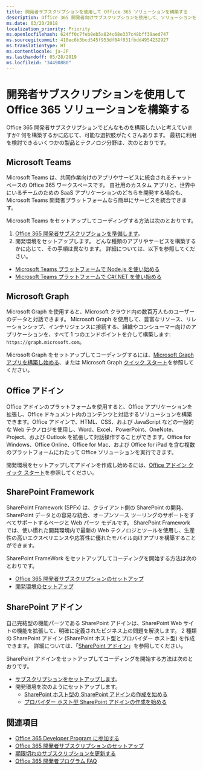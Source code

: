 ```yaml
---
title: 開発者サブスクリプションを使用して Office 365 ソリューションを構築する
description: Office 365 開発者向けサブスクリプションを使用して、ソリューションを構築します。
ms.date: 03/20/2018
localization_priority: Priority
ms.openlocfilehash: 624ff0c7feb8eb5a824c68e337c48bff39aed747
ms.sourcegitcommit: 410ec6b3bcd545f953df04f831fbdd4954232927
ms.translationtype: HT
ms.contentlocale: ja-JP
ms.lasthandoff: 05/28/2019
ms.locfileid: "34490880"
---
```

# <a name="use-your-developer-subscription-to-build-office-365-solutions"></a>開発者サブスクリプションを使用して Office 365 ソリューションを構築する

Office 365 開発者サブスクリプションでどんなものを構築したいと考えていますか? 何を構築するかに応じて、可能な選択肢がたくさんあります。 最初に利用を検討できるいくつかの製品とテクノロジ分野は、次のとおりです。

## <a name="microsoft-teams"></a>Microsoft Teams

Microsoft Teams は、共同作業向けのアプリやサービスに統合されるチャット ベースの Office 365 ワークスペースです。 自社用のカスタム アプリと、世界中にいるチームのための SaaS アプリケーションのどちらを開発する場合も、Microsoft Teams 開発者プラットフォームなら簡単にサービスを統合できます。

Microsoft Teams をセットアップしてコーディングする方法は次のとおりです。

1. [Office 365 開発者サブスクリプションを準備します](https://docs.microsoft.com/microsoftteams/platform/get-started/get-started-tenant)。
2. 開発環境をセットアップします。 どんな種類のアプリやサービスを構築するかに応じて、その手順は異なります。 詳細については、以下を参照してください。

  - [Microsoft Teams プラットフォームで Node.js を使い始める](https://docs.microsoft.com/microsoftteams/platform/get-started/get-started-nodejs-app-studio)
  - [Microsoft Teams プラットフォームで C#/.NET を使い始める](https://docs.microsoft.com/ja-JP/microsoftteams/platform/get-started/get-started-dotnet-app-studio)

## <a name="microsoft-graph"></a>Microsoft Graph

Microsoft Graph を使用すると、Microsoft クラウド内の数百万人ものユーザーのデータと対話できます。 Microsoft Graph を使用して、豊富なリソース、リレーションシップ、インテリジェンスに接続する、組織やコンシューマー向けのアプリケーションを、すべて 1 つのエンドポイントを介して構築します: `https://graph.microsoft.com`。

Microsoft Graph をセットアップしてコーディングするには、[Microsoft Graph アプリを構築し始める](https://developer.microsoft.com/ja-JP/graph/get-started)、または Microsoft Graph [クイック スタート](https://developer.microsoft.com/ja-JP/graph/quick-start)を参照してください。

## <a name="office-add-ins"></a>Office アドイン

Office アドインのプラットフォームを使用すると、Office アプリケーションを拡張し、Office ドキュメント内のコンテンツと対話するソリューションを構築できます。Office アドインで、HTML、CSS、および JavaScript などの一般的な Web テクノロジを使用し、Word、Excel、PowerPoint、OneNote、Project、および Outlook を拡張して対話操作することができます。Office for Windows、Office Online、Office for Mac、および Office for iPad を含む複数のプラットフォームにわたって Office ソリューションを実行できます。

開発環境をセットアップしてアドインを作成し始めるには、[Office アドイン クイック スタート](https://docs.microsoft.com/office/dev/add-ins/)を参照してください。

## <a name="sharepoint-framework"></a>SharePoint Framework

SharePoint Framework (SPFx) は、クライアント側の SharePoint の開発、SharePoint データとの容易な統合、オープンソース ツーリングのサポートをすべてサポートするページと Web パーツ モデルです。 SharePoint Framework では、使い慣れた開発環境内で最新の Web テクノロジとツールを使用し、生産性の高いエクスペリエンスや応答性に優れたモバイル向けアプリを構築することができます。

SharePoint FrameWork をセットアップしてコーディングを開始する方法は次のとおりです。

- [Office 365 開発者サブスクリプションのセットアップ](https://docs.microsoft.com/sharepoint/dev/spfx/set-up-your-developer-tenant)
- [開発環境のセットアップ](https://docs.microsoft.com/sharepoint/dev/spfx/set-up-your-development-environment)

## <a name="sharepoint-add-ins"></a>SharePoint アドイン 

自己完結型の機能パーツである SharePoint アドインは、SharePoint Web サイトの機能を拡張して、明確に定義されたビジネス上の問題を解決します。 2 種類の SharePoint アドイン (SharePoint ホスト型とプロバイダー ホスト型) を作成できます。 詳細については、「[SharePoint アドイン](https://docs.microsoft.com/sharepoint/dev/sp-add-ins/sharepoint-add-ins)」を参照してください。

SharePoint アドインをセットアップしてコーディングを開始する方法は次のとおりです。

- [サブスクリプションをセットアップします](https://docs.microsoft.com/sharepoint/dev/spfx/set-up-your-developer-tenant)。  
- 開発環境を次のようにセットアップします。 
  - [SharePoint ホスト型の SharePoint アドインの作成を始める](https://docs.microsoft.com/sharepoint/dev/sp-add-ins/get-started-creating-sharepoint-hosted-sharepoint-add-ins)  
  - [プロバイダー ホスト型 SharePoint アドインの作成を始める](https://docs.microsoft.com/sharepoint/dev/sp-add-ins/get-started-creating-provider-hosted-sharepoint-add-ins)  

## <a name="see-also"></a>関連項目

- [Office 365 Developer Program に参加する](office-365-developer-program.md)
- [Office 365 開発者サブスクリプションのセットアップ](office-365-developer-program-get-started.md) 
- [期限切れのサブスクリプションを更新する](subscription-expiration-and-renewal.md)
- [Office 365 開発者プログラム FAQ](office-365-developer-program-faq.md) 
